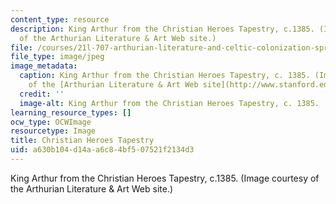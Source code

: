 ```yaml
---
content_type: resource
description: King Arthur from the Christian Heroes Tapestry, c.1385. (Image courtesy
  of the Arthurian Literature & Art Web site.)
file: /courses/21l-707-arthurian-literature-and-celtic-colonization-spring-2005/a630b104d14aa6c84bf507521f2134d3_21l-707s05.jpg
file_type: image/jpeg
image_metadata:
  caption: King Arthur from the Christian Heroes Tapestry, c. 1385. (Image courtesy
    of the [Arthurian Literature & Art Web site](http://www.stanford.edu/class/engl165b/).)
  credit: ''
  image-alt: King Arthur from the Christian Heroes Tapestry, c. 1385.
learning_resource_types: []
ocw_type: OCWImage
resourcetype: Image
title: Christian Heroes Tapestry
uid: a630b104-d14a-a6c8-4bf5-07521f2134d3
---
```

King Arthur from the Christian Heroes Tapestry, c.1385. (Image courtesy of the Arthurian Literature & Art Web site.)

